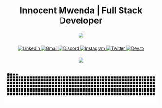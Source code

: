 <h1 align="center">Innocent Mwenda | Full Stack Developer</h1>

###

<div align="center">
  <img src="https://skillicons.dev/icons?i=ts,nextjs,js,tailwind,html,py,django,java,react,nodejs" height="60" />
</div>

###

<div align="center">
  <a href="https://www.linkedin.com/in/innocent-mwenda-904251368?utm_source=share&utm_campaign=share_via&utm_content=profile&utm_medium=android_app" target="_blank">
    <img src="https://img.shields.io/static/v1?message=LinkedIn&logo=linkedin&label=&color=0077B5&logoColor=white&labelColor=&style=for-the-badge" height="25" alt="LinkedIn" />
  </a>
  <a href="mailto:innocent04102003@gmail.com" target="_blank">
    <img src="https://img.shields.io/static/v1?message=Gmail&logo=gmail&label=&color=D14836&logoColor=white&labelColor=&style=for-the-badge" height="25" alt="Gmail" />
  </a>
  <a href="https://discord.com/invite/jwY2jkkF" target="_blank">
    <img src="https://img.shields.io/static/v1?message=Discord&logo=discord&label=&color=7289DA&logoColor=white&labelColor=&style=for-the-badge" height="25" alt="Discord" />
  </a>
  <a href="https://www.instagram.com/f1lthy.555/profilecard/?igsh=bnljcmMyaWJ2cnJ6" target="_blank">
    <img src="https://img.shields.io/static/v1?message=Instagram&logo=instagram&label=&color=E4405F&logoColor=white&labelColor=&style=for-the-badge" height="25" alt="Instagram" />
  </a>
  <a href="https://x.com/F1lthy555?t=RV2S5PluEn_dOhIRssNO0Q&s=09" target="_blank">
    <img src="https://img.shields.io/static/v1?message=Twitter&logo=twitter&label=&color=1DA1F2&logoColor=white&labelColor=&style=for-the-badge" height="25" alt="Twitter" />
  </a>
  <a href="https://dev.to/innocent03" target="_blank">
    <img src="https://img.shields.io/static/v1?message=Dev.to&logo=dev.to&label=&color=0A0A0A&logoColor=white&labelColor=&style=for-the-badge" height="25" alt="Dev.to" />
  </a>
</div>

###

<div align="center">
  <img src="https://github-profile-trophy.vercel.app/?username=Guilty03&theme=dracula&row=1&column=8&margin-w=10&margin-h=10" />
</div>

###

<picture>
  <source media="(prefers-color-scheme: dark)" srcset="https://raw.githubusercontent.com/Guilty03/Guilty03/output/snake-dark.svg" />
  <img alt="GitHub Contribution Snake" src="https://raw.githubusercontent.com/Guilty03/Guilty03/output/snake.svg" />
</picture>

###
